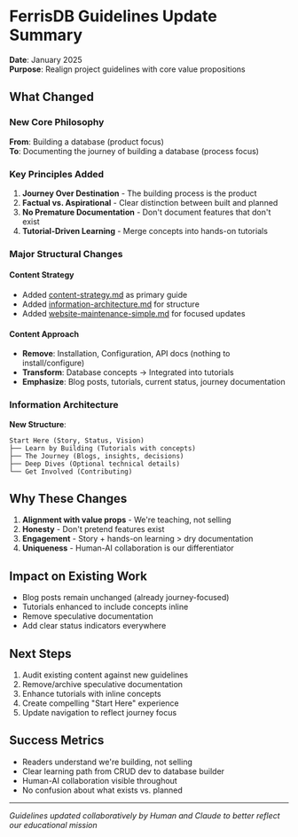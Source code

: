 # FerrisDB Guidelines Update Summary

**Date**: January 2025  
**Purpose**: Realign project guidelines with core value propositions

## What Changed

### New Core Philosophy

**From**: Building a database (product focus)  
**To**: Documenting the journey of building a database (process focus)

### Key Principles Added

1. **Journey Over Destination** - The building process is the product
2. **Factual vs. Aspirational** - Clear distinction between built and planned
3. **No Premature Documentation** - Don't document features that don't exist
4. **Tutorial-Driven Learning** - Merge concepts into hands-on tutorials

### Major Structural Changes

#### Content Strategy

- Added [content-strategy.md](content/content-strategy.md) as primary guide
- Added [information-architecture.md](content/information-architecture.md) for structure
- Added [website-maintenance-simple.md](workflow/website-maintenance-simple.md) for focused updates

#### Content Approach

- **Remove**: Installation, Configuration, API docs (nothing to install/configure)
- **Transform**: Database concepts → Integrated into tutorials
- **Emphasize**: Blog posts, tutorials, current status, journey documentation

### Information Architecture

**New Structure**:

```
Start Here (Story, Status, Vision)
├── Learn by Building (Tutorials with concepts)
├── The Journey (Blogs, insights, decisions)
├── Deep Dives (Optional technical details)
└── Get Involved (Contributing)
```

## Why These Changes

1. **Alignment with value props** - We're teaching, not selling
2. **Honesty** - Don't pretend features exist
3. **Engagement** - Story + hands-on learning > dry documentation
4. **Uniqueness** - Human-AI collaboration is our differentiator

## Impact on Existing Work

- Blog posts remain unchanged (already journey-focused)
- Tutorials enhanced to include concepts inline
- Remove speculative documentation
- Add clear status indicators everywhere

## Next Steps

1. Audit existing content against new guidelines
2. Remove/archive speculative documentation
3. Enhance tutorials with inline concepts
4. Create compelling "Start Here" experience
5. Update navigation to reflect journey focus

## Success Metrics

- Readers understand we're building, not selling
- Clear learning path from CRUD dev to database builder
- Human-AI collaboration visible throughout
- No confusion about what exists vs. planned

---

_Guidelines updated collaboratively by Human and Claude to better reflect our educational mission_
